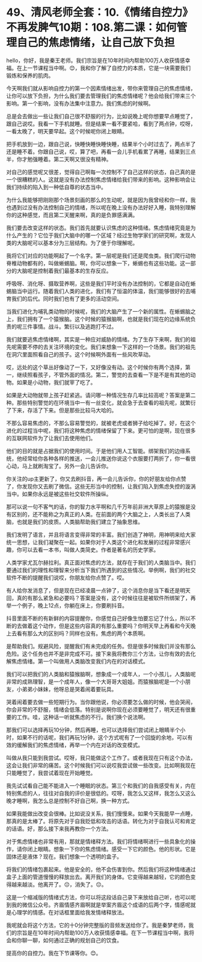 # 49、清风老师全套：10.《情绪自控力》不再发脾气10期：108.第二课：如何管理自己的焦虑情绪，让自己放下负担

hello，你好，我是秦王老师。我们宗旨是在10年时间内帮助100万人收获情感幸福。在上一节课程当中啊。😊，我和你了解了自控力的本质，它是一块需要我们锻炼和保养的肌肉。

今天啊我们就从影响自控力的第一个因素情绪出发，带你来管理自己的焦虑情绪，让你可以放下负担，为什么我们要去管理我们的焦虑情绪呢？他会给我们带来三个影响。第一个影响，没有办法集中注意力。我们焦虑的时候啊。

总是会去做出一些让我们自己很不舒服的行为，比如说晚上呢你想要早点睡觉了，跟自己说哎。我看一下手机就睡。但是结果一看不要紧哈，看到了两点钟，哎呀，一看太晚了，明天要早起。这个时候呢你闭上眼睛。

把手机放到一边，跟自己说，快睡快睡快睡快睡，结果半个小时过去了，两点半了还是睡不着。你跟自己说，哎，算了吧，再看一会儿手机看累了再睡，结果到三点半，你才勉强睡着。第二天啊又很没有精神。

对自己的感觉呢又很差，觉得自己啊每一次控制不了自己这样的状态，自己真的是一个很糟糕的人。这就是没有办法控制焦虑情绪给我们带来的影响。这种影响会让我们持续的陷入到一种低自尊的状态当中。

为什么我能够把刚刚那个场景刻画的那么的生动呢，就是因为我曾经和你一样，我也遇到过没有办法控制自己的情绪，所以呢在晚上没有办法好好入睡，我特别理解你的这种感觉，而且第二天醒来啊，真的是负罪感满满。

我们要去改变这样的状态。我们首先就要认识焦虑的这种情绪。焦虑情绪究竟是为什么产生的？它位于我们大脑中的哪一个区域？经过生物学家们的研究啊，发现人类的大脑呢可以基本分为三层结构。为了便于你理解呢。

我将它们对应的功能啊起了一个名字。第一层呢是我们还是爬虫类。我们爬行动物脊椎动物都有的，叫做蜥蜴脑。啊，你可以想象一下，蜥蜴也有这些功能。这一部分的大脑呢是控制着我们最基本的生存反应。

呼吸呀、消化呀、摄取营养啊，这些是我们平时没有办法控制的，它都是自动在蜥蜴脑当中运行。随着我们人类的进化，我们有了恒温的体温，我们能够很好的去哺育我们的后代。同时我们也有了更多的活动空间。

当我们进化为哺乳类动物的时候呢，我们的大脑产生了一个新的属性。在蜥蜴脑之上，我们拥有了一个猿猴脑。这个时候的猿猴脑啊，也就是我们现在的边缘系统负责的呢三件事情。战斗。繁衍以及逃跑打不过。

我们就要逃焦虑情绪啊，其实是一种应对威胁的情绪。为了生存下来啊，我们的祖先呢需要不停的去关注环境的变化。我们来想象一下这样的一个场景。我们的祖先在洞穴里面照看自己的孩子。这个时候啊外面有一些风吹草动。

哎，远处的这个草丛好像动了一下，又好像没有动。这个时候你有两个选择，第一，继续照看孩子，不管外面的情况。第二，警觉的去查看一下是不是有其他的动物。如果是小动物，我们就宰了吃了。

如果是大动物就带上孩子赶紧逃。请问哪一种情况生存几率比较高呢？答案是第二种。那些特别警觉的在环境当中一有一丝变化，就会急于去查看的祖先呢，就繁衍了下来，存活了下来。但是那些比较马大哈的。

不那么容易焦虑的，不那么容易警觉的，就被老虎或者狮子给吃掉了。好，在这个进化的过程当中呢，我们将这种焦虑的情绪保留了下来。更可怕的是啊，现在很多的互联网软件为了让我们去使用他们。

他们的目的就是占据我们的使用时间。于是他们用人工智能。绑架我们的边缘系统，他经常给你各种各样的推送，一会儿推送你说这个衣服要打两折了，你一看很心动，马上就刷淘宝了。另外一会儿告诉你。

你关注的up主更新了，你又去刷抖音，再一会儿告诉你，你的好朋友给你点赞了，你发现你又去刷了微信。这些无形当中的控制，让我们陷入到焦虑失控的漩涡当中。如果你永远是被这些社交软件所操纵。

那可以说一句不客气的话，你的智力水平啊和几千万年前非洲大草原上的猿猴是没有区别的，还不能称之为真正的人类。在前面的两个大脑之上，人类长出了人类脑，也就是我们的皮质。人类脑帮助我们建立了抽象思维。

我们发明了语言，并且将语言变得非常的丰富。我们创造了神明，用神明来给大家统一思想，让我们凝聚在一起。如果你对于人类这个进化和发展的过程非常感兴趣，你可以去看一本书，叫做人类简史。作者是著名的历史学家。

人类学家尤瓦尔赫拉利。真正面对焦虑的方法，就存在于我们的人类脑当中。我们要通过我们的理性和理智来分析当下我们所遇到的这些情况。举例啊，我们的社交软件不断的提醒我们说哎，你朋友给你点赞了。哎。

有人给你发消息了，但是现在已经凌晨一点钟了，这个消息你是当下看还是明天回，真的有那么紧急和必要吗？答案是没有，这个时候往往是被软件所绑架了，再举一个例子，晚上12点，你躺在床上，你要刷抖音。

抖音里面不断的有新鲜的内容提醒你，你感觉自己好像生怕要忘记了什么，所以不断的去做着这个动作，但是这些内容真的有那么重要吗？你明天早上再看和今天晚上去看有那么大的区别吗？同样也没有。焦虑的两个本质啊。

是帮助我们。规避风险，提醒我们有未完成的任务。但是很多时候我们并没有那么危险。这个任务也并不是非完成不可。接下来我将教你三个方法，让你有效的去化解焦虑情绪。第一个叫做用人类脑改变我们内在的对话模式。

我们可以把我们的人类脑和猿猴脑啊，想象成一个成年人，一个小孩儿，人类脑呢非常的成熟理智，是一个成年人，像一个大哥哥大姐姐。而猿猴脑呢是一个小朋友，小弟弟小妹妹，他呀总是哭着闹着要玩具。

哭着闹着要去做一些短期行为。当你跟他说，你必须要怎么做的时候，他会哭闹，你会非常的不舒服，情绪会低落。特别是说啊你现在必须要睡觉了，明天还有很重要的工作。哇，这种话一听就焦虑的不行。我们换个说法啊。

那我们可以选择再玩10分钟，然后再睡，也可以选择我们尝试闭上眼睛半个小时，如果不行的话呢，我们再玩1分钟，这个方式呢有了一个回旋的余地，可以有效的缓解我们的焦虑情绪，再举一个内在对话的改变模式。

叫做从我只能到我尝试。哎呀，我只能做这个工作了。或者我现在只有这个办法，这会让我们非常的痛苦。这个时候我们可以说哎我尝试做一些改变。比如啊我现在只能睡觉了，我尝试着现在开始睡觉。

我先试试看自己能不能进入一个睡眠的状态。第三个和我们的自我感受有关，内在特别焦虑的人，往往对自我的评价是很低的。哎呀，我怎么又这样，我怎么又这么晚才睡啊，我怎么总是控制不好自己啊，换一种方式。

如果我能做出改变会很棒。比如说没关系，我们慢慢来。如果今天我能早一点睡，那真的是太棒了。将原先对于自我贬低和攻击的话语。转化为对于自我认可和肯定的话语。好，那么接下来我再教你一个方法。

对于焦虑情绪也非常有用，那就是情绪释方法。我们将情绪啊进行一些具象化的操作，请你闭上眼睛。想象一下你的焦虑情绪。感受一下它的颜色。他的形状。它是固体还是液体？现在。我们想象一个透明的盒子。

将我们的情绪包裹起来。他是安全的，他不会伤害到你。然后我们将这种情绪通过盒子上面的管道慢慢的释放出去。离开我们的身体。它变得越来越轻，它的颜色变得越来越淡。他离开了。😔，消失了。😔。

这是一个缩减版的情绪式方法，你可以将这段话自己录下来放给自己听，也可以呢到我的微信公众号。齐眉情感齐眉啊就是举案齐眉这个成语的后两个字，情感呢就是心理学的情感。在对话框里面给我发情绪释放法。

我呢就会将这个方法，它的十0分钟完整版的音频发送给你了。我是秦梦老师，我们的宗旨是在10年时间内帮助100万人收获情感幸福。在下一节课程当中啊，我将会和你聊一聊，如何通过正确的规划自己的饮食。

提高你的自控力。我在下节课等你。😊。